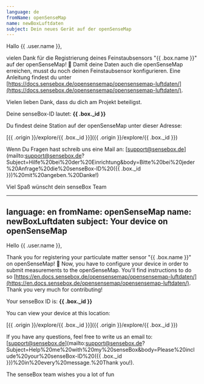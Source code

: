 ```yaml
---
language: de
fromName: openSenseMap
name: newBoxLuftdaten
subject: Dein neues Gerät auf der openSenseMap
---
```


Hallo {{ .user.name }},

vielen Dank für die Registrierung deines Feinstaubsensors "{{ .box.name }}" auf der openSenseMap! 🎉 Damit deine Daten auch die openSenseMap erreichen, musst du noch deinen Feinstaubsensor konfigurieren. Eine Anleitung findest du unter [https://docs.sensebox.de/opensensemap/opensensemap-luftdaten/](https://docs.sensebox.de/opensensemap/opensensemap-luftdaten/).

Vielen lieben Dank, dass du dich am Projekt beteiligst.

Deine senseBox-ID lautet: **{{ .box._id }}**

Du findest deine Station auf der openSenseMap unter dieser Adresse:

[{{ .origin }}/explore/{{ .box._id }}]({{ .origin }}/explore/{{ .box._id }})

Wenn Du Fragen hast schreib uns eine Mail an: [support@sensebox.de](mailto:support@sensebox.de?Subject=Hilfe%20bei%20der%20Einrichtung&body=Bitte%20bei%20jeder%20Anfrage%20die%20senseBox-ID%20({{ .box._id }})%20mit%20angeben.%20Danke!)

Viel Spaß wünscht dein senseBox Team

---
language: en
fromName: openSenseMap
name: newBoxLuftdaten
subject: Your device on openSenseMap
---

Hello {{ .user.name }},

Thank you for registering your particulate matter sensor "{{ .box.name }}" on openSenseMap! 🎉 Now, you have to configure your device in order to submit measurements to the openSenseMap. You'll find instructions to do so [https://en.docs.sensebox.de/opensensemap/opensensemap-luftdaten/](https://en.docs.sensebox.de/opensensemap/opensensemap-luftdaten/). Thank you very much for contributing!

Your senseBox ID is: **{{ .box._id }}**

You can view your device at this location:

[{{ .origin }}/explore/{{ .box._id }}]({{ .origin }}/explore/{{ .box._id }})

If you have any questions, feel free to write us an email to: [support@sensebox.de](mailto:support@sensebox.de?Subject=Help%20me%20with%20my%20senseBox&body=Please%20include%20your%20senseBox-ID%20({{ .box._id }})%20in%20every%20message.%20Thank you!).

The senseBox team wishes you a lot of fun
